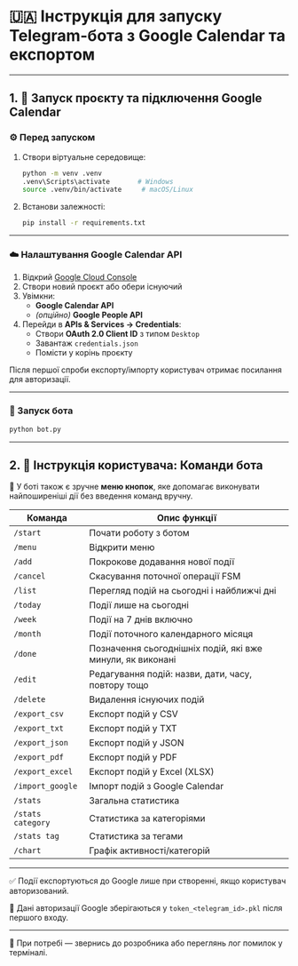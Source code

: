 # 🇺🇦 Інструкція для запуску Telegram-бота з Google Calendar та експортом

---

## 1. 🔧 Запуск проєкту та підключення Google Calendar

### ⚙️ Перед запуском

1. Створи віртуальне середовище:
   ```bash
   python -m venv .venv
   .venv\Scripts\activate       # Windows
   source .venv/bin/activate     # macOS/Linux
   ```

2. Встанови залежності:
   ```bash
   pip install -r requirements.txt
   ```

---

### ☁️ Налаштування Google Calendar API

1. Відкрий [Google Cloud Console](https://console.cloud.google.com/)
2. Створи новий проєкт або обери існуючий
3. Увімкни:
   - **Google Calendar API**
   - *(опційно)* **Google People API**
4. Перейди в **APIs & Services → Credentials**:
   - Створи **OAuth 2.0 Client ID** з типом `Desktop`
   - Завантаж `credentials.json`
   - Помісти у корінь проєкту

Після першої спроби експорту/імпорту користувач отримає посилання для авторизації.

---

### 🚀 Запуск бота

```bash
python bot.py
```

---

## 2. 💬 Інструкція користувача: Команди бота

🧭 У боті також є зручне **меню кнопок**, яке допомагає виконувати найпоширеніші дії без введення команд вручну.

| Команда                  | Опис функції                                                       |
|--------------------------|--------------------------------------------------------------------|
| `/start`                 | Почати роботу з ботом                                              |
| `/menu`                  | Відкрити меню                                                      |
| `/add`                   | Покрокове додавання нової події                                    |
| `/cancel`                | Скасування поточної операції FSM                                   |
| `/list`                  | Перегляд подій на сьогодні і найближчі дні                         |
| `/today`                 | Події лише на сьогодні                                             |
| `/week`                  | Події на 7 днів включно                                            |
| `/month`                 | Події поточного календарного місяця                                |
| `/done`                  | Позначення сьогоднішніх подій, які вже минули, як виконані         |
| `/edit`                  | Редагування подій: назви, дати, часу, повтору тощо                 |
| `/delete`                | Видалення існуючих подій                                           |
| `/export_csv`            | Експорт подій у CSV                                                |
| `/export_txt`            | Експорт подій у TXT                                                |
| `/export_json`           | Експорт подій у JSON                                               |
| `/export_pdf`            | Експорт подій у PDF                                                |
| `/export_excel`          | Експорт подій у Excel (XLSX)                                       |
| `/import_google`         | Імпорт подій з Google Calendar                                     |
| `/stats`                 | Загальна статистика                                                |
| `/stats category`        | Статистика за категоріями                                          |
| `/stats tag`             | Статистика за тегами                                               |
| `/chart`                 | Графік активності/категорій                                       |

---

✅ Події експортуються до Google лише при створенні, якщо користувач авторизований.

🔐 Дані авторизації Google зберігаються у `token_<telegram_id>.pkl` після першого входу.

---

🛟 При потребі — звернись до розробника або переглянь лог помилок у терміналі.
